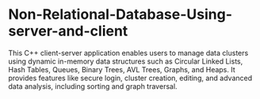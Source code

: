 # Non-Relational-Database-Using-server-and-client
This C++ client-server application enables users to manage data clusters using dynamic in-memory data structures such as Circular Linked Lists, Hash Tables, Queues, Binary Trees, AVL Trees, Graphs, and Heaps. It provides features like secure login, cluster creation, editing, and advanced data analysis, including sorting and graph traversal.
